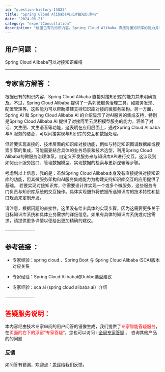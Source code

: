 ```yaml
---
id: "question-history-15823"
title: "Spring Cloud Alibaba可以对接知识库吗"
date: "2024-06-21"
category: "expertConsultation"
description: "根据已有的知识内容，Spring Cloud Alibaba 直接对接知识库的能力并未明确提及。不过，Spring Cloud Alibaba 提供了一系列微服务治理工具，如服务发现、配置管理等，这些能力可以帮助搭建支持知识库对接的微服务架构。另一方面，Spring AI 和 Spring Clou"
---
```


## 用户问题 ： 
 Spring Cloud Alibaba可以对接知识库吗  

---------------
## 专家官方解答 ：

根据已有的知识内容，Spring Cloud Alibaba 直接对接知识库的能力并未明确提及。不过，Spring Cloud Alibaba 提供了一系列微服务治理工具，如服务发现、配置管理等，这些能力可以帮助搭建支持知识库对接的微服务架构。另一方面，Spring AI 和 Spring Cloud Alibaba AI 的介绍显示了对AI服务的集成支持，特别是Spring Cloud Alibaba AI 提供了对接阿里云灵积模型服务的能力，涵盖了对话、文生图、文生语音等功能，这表明在应用层面上，通过Spring Cloud Alibaba与AI服务的结合，可以间接实现与知识库的交互和数据处理。

但若要实现直接的、技术层面的知识库对接功能，例如与特定知识图谱数据库或搜索引擎的集成，可能需要结合具体的业务场景和技术选型，利用Spring Cloud Alibaba的微服务治理体系，自定义开发服务来与知识库API进行交互。这涉及到如何设计服务接口、管理数据模型、实现数据的检索与更新逻辑等步骤。

考虑到以上信息，我的是：虽然Spring Cloud Alibaba本身没有直接提供对接知识库的功能，但其微服务架构和AI服务集成能力为构建支持知识库交互的应用提供了基础。 若要实现对接知识库，你需要设计并实现一个或多个微服务，这些服务专门负责与知识库系统的交互操作。具体实现细节将依据所选知识库的技术特性和接口规范来定制开发。

请注意，根据问题的直接性，这里没有给出具体的实现步骤，因为这需要更多关于目标知识库系统和具体业务需求的详细信息。如果有具体的知识库系统或对接需求，请提供更多详情以便给出更加精确的建议。


<font color="#949494">---------------</font> 


## 参考链接 ：

* 专家经验：spring cloud 、Spring Boot 与 Spring Cloud Alibaba (SCA)版本对应关系 
 
 * 专家经验：Spring Cloud Alibaba和Dubbo选型建议 
 
 * 专家经验：sca ai (spring cloud alibaba ai）介绍 


 <font color="#949494">---------------</font> 
 


## <font color="#FF0000">答疑服务说明：</font> 

本内容经由技术专家审阅的用户问答的镜像生成，我们提供了<font color="#FF0000">专家智能答疑服务</font>，在<font color="#FF0000">页面的右下的浮窗”专家答疑“</font>。您也可以访问 : [全局专家答疑](https://answer.opensource.alibaba.com/docs/intro) 。 咨询其他产品的的问题

### 反馈
如问答有错漏，欢迎点：[差评](https://ai.nacos.io/user/feedbackByEnhancerGradePOJOID?enhancerGradePOJOId=15842)给我们反馈。
